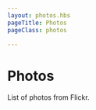 ```yaml
---
layout: photos.hbs
pageTitle: Photos
pageClass: photos

---
```


# Photos

List of photos from Flickr.
